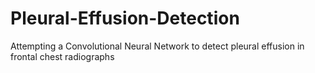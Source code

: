 # Pleural-Effusion-Detection
Attempting a Convolutional Neural Network to detect pleural effusion in frontal chest radiographs
